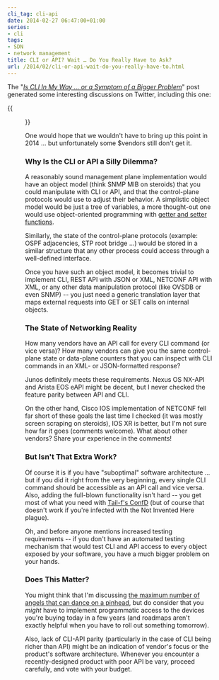 ```yaml
---
cli_tag: cli-api
date: 2014-02-27 06:47:00+01:00
series:
- cli
tags:
- SDN
- network management
title: CLI or API? Wait … Do You Really Have to Ask?
url: /2014/02/cli-or-api-wait-do-you-really-have-to.html
---
```

The "*[Is CLI In My Way ... or a Symptom of a Bigger Problem](/2014/02/is-cli-in-my-way-or-is-it-just-symptom.html)*" post generated some interesting discussions on Twitter, including this one:

{{<figure src="/2014/02/s400-API_First.png">}}

One would hope that we wouldn't have to bring up this point in 2014 ... but unfortunately some \$vendors still don't get it.
<!--more-->
### Why Is the CLI or API a Silly Dilemma?

A reasonably sound management plane implementation would have an object model (think SNMP MIB on steroids) that you could manipulate with CLI or API, and that the control-plane protocols would use to adjust their behavior. A simplistic object model would be just a tree of variables, a more thought-out one would use object-oriented programming with [getter and setter functions](http://en.wikipedia.org/wiki/Mutator_method).

Similarly, the state of the control-plane protocols (example: OSPF adjacencies, STP root bridge ...) would be stored in a similar structure that any other process could access through a well-defined interface.

Once you have such an object model, it becomes trivial to implement CLI, REST API with JSON or XML, NETCONF API with XML, or any other data manipulation protocol (like OVSDB or even SNMP) -- you just need a generic translation layer that maps external requests into GET or SET calls on internal objects.

### The State of Networking Reality

How many vendors have an API call for every CLI command (or vice versa)? How many vendors can give you the same control-plane state or data-plane counters that you can inspect with CLI commands in an XML- or JSON-formatted response?

Junos definitely meets these requirements. Nexus OS NX-API and Arista EOS eAPI might be decent, but I never checked the feature parity between API and CLI.

On the other hand, Cisco IOS implementation of NETCONF fell far short of these goals the last time I checked (it was mostly screen scraping on steroids), IOS XR is better, but I'm not sure how far it goes (comments welcome). What about other vendors? Share your experience in the comments!

### But Isn't That Extra Work?

Of course it is if you have "suboptimal" software architecture ... but if you did it right from the very beginning, every single CLI command should be accessible as an API call and vice versa. Also, adding the full-blown functionality isn't hard -- you get most of what you need with [Tail-f's ConfD](http://www.tail-f.com/on-device-configuration-management/) (but of course that doesn't work if you're infected with the Not Invented Here plague).

Oh, and before anyone mentions increased testing requirements -- if you don't have an automated testing mechanism that would test CLI and API access to every object exposed by your software, you have a much bigger problem on your hands.

### Does This Matter?

You might think that I'm discussing [the maximum number of angels that can dance on a pinhead](http://en.wikipedia.org/wiki/How_many_angels_can_dance_on_the_head_of_a_pin%3F), but do consider that you *might* have to implement programmatic access to the devices you're buying today in a few years (and roadmaps aren't exactly helpful when you have to roll out something tomorrow).

Also, lack of CLI-API parity (particularly in the case of CLI being richer than API) might be an indication of vendor's focus or the product's software architecture. Whenever you encounter a recently-designed product with poor API be vary, proceed carefully, and vote with your budget.

